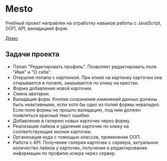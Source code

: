 # Mesto

Учебный проект направлен на отработку навыков работы с JavaScript, ООП, API, валидацией форм.

[Демо](https://ponikarovav.github.io/mesto/)

## Задачи проекта

- Попап "Редактировать профиль".
Позволяет редактировать поля "Имя" и "О себе".
- Открытие попапа с картинкой.
При клике на картинку карточки она открывается в попапе, закрывается по клику на крестик.
- Форма добавления новой карточки.
- Смена аватарки.
- Валидация форм.
Кнопки сохранения изменений данных должны быть неактивными, если хотя бы одно из полей формы невалидно.
Если поле формы не прошло валидацию, под ним должен появляться красный текст ошибки.
- Добавление в галерею новых карточек через форму.
- Реализация лайков и удаления карточек по клику на соответствующие иконки карточки.
- Организация кода с помощью классов, применение ООП.
- Работа с API.
Получение галереи карточек с сервера, актуальное количество лайков у карточек, получение и редактирование информации по профилю юзера через сервер.
